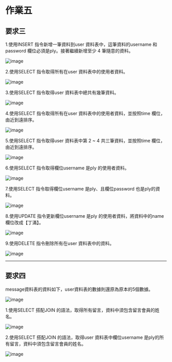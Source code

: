 # 作業五
## 要求三
1.使用INSERT 指令新增一筆資料到user 資料表中，這筆資料的username 和password 欄位必須是ply。接著繼續新增至少 4 筆隨意的資料。

![image](https://user-images.githubusercontent.com/73434165/111916217-c8a5fd80-8ab4-11eb-8643-7b0497f6101b.png)

2.使用SELECT 指令取得所有在user 資料表中的使用者資料。

![image](https://user-images.githubusercontent.com/73434165/111916400-b9737f80-8ab5-11eb-89c8-ecbc4e99b386.png)

3.使用SELECT 指令取得user 資料表中總共有幾筆資料。

![image](https://user-images.githubusercontent.com/73434165/111916450-f17ac280-8ab5-11eb-8290-9b221fead86b.png)

4.使用SELECT 指令取得所有在user 資料表中的使用者資料，並按照time 欄位，由近到遠排序。

![image](https://user-images.githubusercontent.com/73434165/111916483-1a9b5300-8ab6-11eb-9169-f0bccca7f084.png)

5.使用SELECT 指令取得user 資料表中第 2 ~ 4 共三筆資料，並按照time 欄位，由近到遠排序。

![image](https://user-images.githubusercontent.com/73434165/111916599-a90fd480-8ab6-11eb-8b22-fec17a8e7e68.png)

6.使用SELECT 指令取得欄位username 是ply 的使用者資料。

![image](https://user-images.githubusercontent.com/73434165/111916657-e83e2580-8ab6-11eb-87e7-4600afdf7e4c.png)

7.使用SELECT 指令取得欄位username 是ply、且欄位password 也是ply的資料。

![image](https://user-images.githubusercontent.com/73434165/111916680-0efc5c00-8ab7-11eb-8f62-6a9538d7d1f0.png)

8.使用UPDATE 指令更新欄位username 是ply 的使用者資料，將資料中的name欄位改成【丁滿】。

![image](https://user-images.githubusercontent.com/73434165/111916772-8d58fe00-8ab7-11eb-9ad2-5c1c04a26d15.png)

9.使用DELETE 指令刪除所有在user 資料表中的資料。

![image](https://user-images.githubusercontent.com/73434165/111916793-ab266300-8ab7-11eb-8131-21861e602e45.png)

---

## 要求四
message資料表的資料如下，user資料表的數據則還原為原本的5個數據。

![image](https://user-images.githubusercontent.com/73434165/111917931-74ebe200-8abd-11eb-98b0-7fe3c692e3d5.png)

1.使用SELECT 搭配JOIN 的語法，取得所有留言，資料中須包含留言會員的姓名。

![image](https://user-images.githubusercontent.com/73434165/111917812-e37c7000-8abc-11eb-9064-391692d11dea.png)

2.使用SELECT 搭配JOIN 的語法，取得user 資料表中欄位username 是ply的所有留言，資料中須包含留言會員的姓名。

![image](https://user-images.githubusercontent.com/73434165/111917855-145ca500-8abd-11eb-8100-eef0cf5a7c5c.png)
